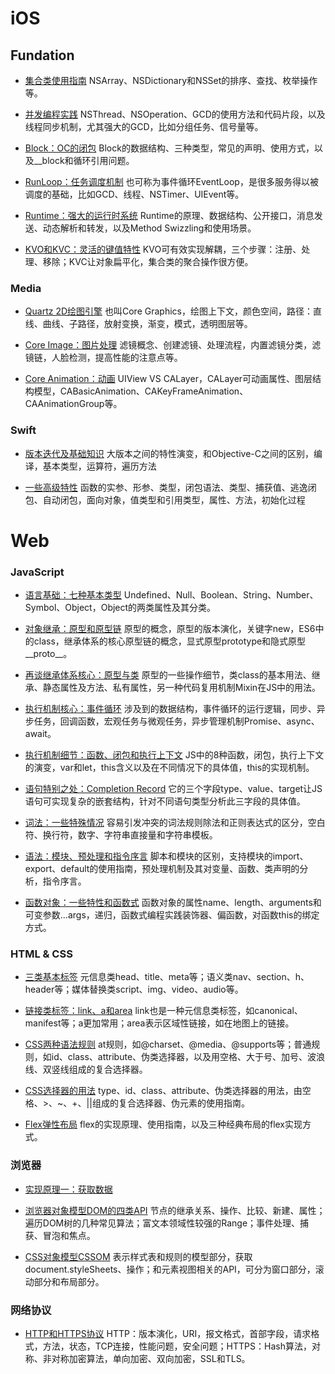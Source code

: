 # iOS

## Fundation
- [集合类使用指南](https://github.com/Walkerant/Study/tree/master/ios/md/collection.md) NSArray、NSDictionary和NSSet的排序、查找、枚举操作等。

- [并发编程实践](https://github.com/Walkerant/Study/tree/master/ios/md/concurrent.md) NSThread、NSOperation、GCD的使用方法和代码片段，以及线程同步机制，尤其强大的GCD，比如分组任务、信号量等。

- [Block：OC的闭包](https://github.com/Walkerant/Study/tree/master/ios/md/block.md) Block的数据结构、三种类型，常见的声明、使用方式，以及__block和循环引用问题。

- [RunLoop：任务调度机制](https://github.com/Walkerant/Study/tree/master/ios/md/runloop.md) 也可称为事件循环EventLoop，是很多服务得以被调度的基础，比如GCD、线程、NSTimer、UIEvent等。

- [Runtime：强大的运行时系统](https://github.com/Walkerant/Study/tree/master/ios/md/runtime.md) Runtime的原理、数据结构、公开接口，消息发送、动态解析和转发，以及Method Swizzling和使用场景。

- [KVO和KVC：灵活的键值特性](https://github.com/Walkerant/Study/tree/master/ios/md/kvo-kvc.md) KVO可有效实现解耦，三个步骤：注册、处理、移除；KVC让对象扁平化，集合类的聚合操作很方便。

### Media

- [Quartz 2D绘图引擎](https://github.com/Walkerant/Study/tree/master/ios/md/quartz.md) 也叫Core Graphics，绘图上下文，颜色空间，路径：直线、曲线、子路径，放射变换，渐变，模式，透明图层等。

- [Core Image：图片处理](https://github.com/Walkerant/Study/tree/master/ios/md/core-image.md) 滤镜概念、创建滤镜、处理流程，内置滤镜分类，滤镜链，人脸检测，提高性能的注意点等。

- [Core Animation：动画](https://github.com/Walkerant/Study/tree/master/ios/md/core-animation.md) UIView VS CALayer，CALayer可动画属性、图层结构模型，CABasicAnimation、CAKeyFrameAnimation、CAAnimationGroup等。

### Swift

- [版本迭代及基础知识](https://github.com/Walkerant/Study/tree/master/ios/md/swift-overview.md) 大版本之间的特性演变，和Objective-C之间的区别，编译，基本类型，运算符，遍历方法

- [一些高级特性](https://github.com/Walkerant/Study/tree/master/ios/md/swift-advanced.md) 函数的实参、形参、类型，闭包语法、类型、捕获值、逃逸闭包、自动闭包，面向对象，值类型和引用类型，属性、方法，初始化过程

# Web
### JavaScript

- [语言基础：七种基本类型](https://github.com/Walkerant/Study/tree/master/web/md/js-types.md) Undefined、Null、Boolean、String、Number、Symbol、Object，Object的两类属性及其分类。

- [对象继承：原型和原型链](https://github.com/Walkerant/Study/tree/master/web/md/js-prototype.md) 原型的概念，原型的版本演化，关键字new，ES6中的class，继承体系的核心原型链的概念，显式原型prototype和隐式原型__proto__。

- [再谈继承体系核心：原型与类](https://github.com/Walkerant/Study/tree/master/web/md/js-prototype-class.md) 原型的一些操作细节，类class的基本用法、继承、静态属性及方法、私有属性，另一种代码复用机制Mixin在JS中的用法。

- [执行机制核心：事件循环](https://github.com/Walkerant/Study/tree/master/web/md/js-event-loop.md) 涉及到的数据结构，事件循环的运行逻辑，同步、异步任务，回调函数，宏观任务与微观任务，异步管理机制Promise、async、await。

- [执行机制细节：函数、闭包和执行上下文](https://github.com/Walkerant/Study/tree/master/web/md/js-execution.md) JS中的8种函数，闭包，执行上下文的演变，var和let，this含义以及在不同情况下的具体值，this的实现机制。

- [语句特别之处：Completion Record](https://github.com/Walkerant/Study/tree/master/web/md/js-statement.md) 它的三个字段type、value、target让JS语句可实现复杂的嵌套结构，针对不同语句类型分析此三字段的具体值。

- [词法：一些特殊情况](https://github.com/Walkerant/Study/tree/master/web/md/js-lexical.md) 容易引发冲突的词法规则除法和正则表达式的区分，空白符、换行符，数字、字符串直接量和字符串模板。

- [语法：模块、预处理和指令序言](https://github.com/Walkerant/Study/tree/master/web/md/js-grammar.md) 脚本和模块的区别，支持模块的import、export、default的使用指南，预处理机制及其对变量、函数、类声明的分析，指令序言。

- [函数对象：一些特性和函数式](https://github.com/Walkerant/Study/tree/master/web/md/js-function.md) 函数对象的属性name、length、arguments和可变参数...args，递归，函数式编程实践装饰器、偏函数，对函数this的绑定方式。

### HTML & CSS

- [三类基本标签](https://github.com/Walkerant/Study/tree/master/web/md/html-semantic.md) 元信息类head、title、meta等；语义类nav、section、h、header等；媒体替换类script、img、video、audio等。

- [链接类标签：link、a和area](https://github.com/Walkerant/Study/tree/master/web/md/html-links.md) link也是一种元信息类标签，如canonical、manifest等；a更加常用；area表示区域性链接，如在地图上的链接。

- [CSS两种语法规则](https://github.com/Walkerant/Study/tree/master/web/md/css-rules.md) at规则，如@charset、@media、@supports等；普通规则，如id、class、attribute、伪类选择器，以及用空格、大于号、加号、波浪线、双竖线组成的复合选择器。

- [CSS选择器的用法](https://github.com/Walkerant/Study/tree/master/web/md/css-selectors.md) type、id、class、attribute、伪类选择器的用法，由空格、>、~、+、||组成的复合选择器、伪元素的使用指南。

- [Flex弹性布局](https://github.com/Walkerant/Study/tree/master/web/md/css-flex.md)
  flex的实现原理、使用指南，以及三种经典布局的flex实现方式。

### 浏览器

- [实现原理一：获取数据](https://github.com/Walkerant/Study/tree/master/web/md/brower-http.md)

- [浏览器对象模型DOM的四类API](https://github.com/Walkerant/Study/tree/master/web/md/brower-dom-api.md) 节点的继承关系、操作、比较、新建、属性；遍历DOM树的几种常见算法；富文本领域性较强的Range；事件处理、捕获、冒泡和焦点。

- [CSS对象模型CSSOM](https://github.com/Walkerant/Study/tree/master/web/md/cssom-api.md) 表示样式表和规则的模型部分，获取document.styleSheets、操作；和元素视图相关的API，可分为窗口部分，滚动部分和布局部分。

### 网络协议

- [HTTP和HTTPS协议](https://github.com/Walkerant/Study/tree/master/web/md/http.md) HTTP：版本演化，URI，报文格式，首部字段，请求格式，方法，状态，TCP连接，性能问题，安全问题；HTTPS：Hash算法，对称、非对称加密算法，单向加密、双向加密，SSL和TLS。

